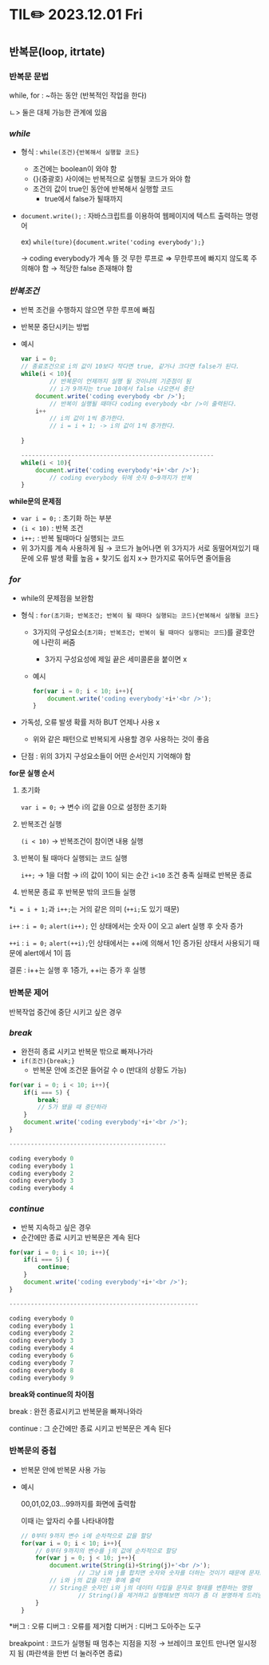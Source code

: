 # TIL✏️ 2023.12.01 Fri

## 반복문(loop, itrtate)

### 반복문 문법

while, for : ~하는 동안 (반복적인 작업을 한다)

ㄴ> 둘은 대체 가능한 관계에 있음

### ***while***

- 형식 : `while(조건){반복해서 실행할 코드}`
    - 조건에는 boolean이 와야 함
    - {}(중괄호) 사이에는 반복적으로 실행될 코드가 와야 함
    - 조건의 값이 true인 동안에 반복해서 실행할 코드
        - true에서 false가 될때까지
- `document.write();` : 자바스크립트를 이용하여 웹페이지에 텍스트 출력하는 명령어
    
    ex) `while(ture){document.write('coding everybody');}` 
    
    → coding everybody가 계속 뜰 것 무한 루프로 ⇒ 무한루프에 빠지지 않도록 주의해야 함 → 적당한 false 존재해야 함
    

### ***반복조건***

- 반복 조건을 수행하지 않으면 무한 루프에 빠짐
- 반복문 중단시키는 방법
- 예시
    
    ```jsx
    var i = 0;
    // 종료조건으로 i의 값이 10보다 작다면 true, 같거나 크다면 false가 된다.
    while(i < 10){
    		// 반복문이 언제까지 실행 될 것이냐의 기준점이 됨
    		// i가 9까지는 true 10에서 false 나오면서 중단
        document.write('coding everybody <br />');
    		// 반복이 실행될 때마다 coding everybody <br />이 출력된다.
        i++
    		// i의 값이 1씩 증가한다.
    		// i = i + 1; -> i의 값이 1씩 증가한다.
    		
    }
    
    ------------------------------------------------------
    while(i < 10){
        document.write('coding everybody'+i+'<br />');
    		// coding everybody 뒤에 숫자 0~9까지가 반복
    }
    ```
    

**while문의 문제점**

- `var i = 0;` : 초기화 하는 부분
- `(i < 10)` : 반복 조건
- `i++;` : 반복 될때마다 실행되는 코드
- 위 3가지를 계속 사용하게 됨 → 코드가 늘어나면 위 3가지가 서로 동떨어져있기 때문에 오류 발생 확률 높음 + 찾기도 쉽지 x→ 한가지로 묶어두면 줄어들음

### ***for***

- while의 문제점을 보완함
- 형식 : `for(초기화; 반복조건; 반복이 될 때마다 실행되는 코드){반복해서 실행될 코드}`
    - 3가지의 구성요소(`초기화; 반복조건; 반복이 될 때마다 실행되는 코드`)를 괄호안에 나란히 써줌
        - 3가지 구성요성에 제일 끝은 세미콜론을 붙이면 x
    - 예시
        
        ```jsx
        for(var i = 0; i < 10; i++){
            document.write('coding everybody'+i+'<br />');
        }
        ```
        
- 가독성, 오류 발생 확률 저하 BUT 언제나 사용 x
    - 위와 같은 패턴으로 반복되게 사용할 경우 사용하는 것이 좋음
- 단점 : 위의 3가지 구성요소들이 어떤 순서인지 기억해야 함

**for문 실행 순서**

1. 초기화
    
    `var i = 0;` → 변수 i의 값을 0으로 설정한 초기화
    
2. 반복조건 실행
    
    `(i < 10)` → 반복조건이 참이면 내용 실행
    
3. 반복이 될 때마다 실행되는 코드 실행
    
    `i++;` → 1을 더함  → i의 값이 10이 되는 순간 `i<10` 조건 충족 실패로 반복문 종료
    
4. 반복문 종료 후 반복문 밖의 코드들 실행

*`i = i + 1;`과 `i++;`는 거의 같은 의미 (`++i;`도 있기 때문)

`i++` : `i = 0;` `alert(i++);` 인 상태에서는 숫자 0이 오고 alert 실행 후 숫자 증가

`++i` : `i = 0;` `alert(++i);`인 상태에서는 ++i에 의해서 1인 증가된 상태서 사용되기 때문에 alert에서 1이 뜸

결론 : i++는 실행 후 1증가, ++i는 증가 후 실행

### 반복문 제어

반복작업 중간에 중단 시키고 싶은 경우

### ***break***

- 완전히 종료 시키고 반복문 밖으로 빠져나가라
- `if(조건){break;}`
    - 반복문 안에 조건문 들어갈 수 o (반대의 상황도 가능)

```jsx
for(var i = 0; i < 10; i++){
    if(i === 5) {
        break;
		// 5가 됐을 때 중단하라
    }
    document.write('coding everybody'+i+'<br />');
}

--------------------------------------------

coding everybody 0
coding everybody 1
coding everybody 2
coding everybody 3
coding everybody 4
```

### *******continue*******

- 반복 지속하고 싶은 경우
- 순간에만 종료 시키고 반복문은 계속 된다

```jsx
for(var i = 0; i < 10; i++){
    if(i === 5) {
        continue;
    }
    document.write('coding everybody'+i+'<br />');
}

-----------------------------------------------------

coding everybody 0
coding everybody 1
coding everybody 2
coding everybody 3
coding everybody 4
coding everybody 6
coding everybody 7
coding everybody 8
coding everybody 9
```

**break와 continue의 차이점**

break : 완전 종료시키고 반복문을 빠져나와라

continue : 그 순간에만 종료 시키고 반복문은 계속 된다

### 반복문의 중첩

- 반복문 안에 반복문 사용 가능
- 예시
    
    00,01,02,03…99까지를 화면에 출력함
    
    이때 i는 앞자리 수를 나타내야함
    
    ```jsx
    // 0부터 9까지 변수 i에 순차적으로 값을 할당        
    for(var i = 0; i < 10; i++){
        // 0부터 9까지의 변수를 j의 값에 순차적으로 할당
        for(var j = 0; j < 10; j++){    
            document.write(String(i)+String(j)+'<br />');
    				// 그냥 i와 j를 합치면 숫자와 숫자를 더하는 것이기 때문에 문자로 변환시켜줘야 함
            // i와 j의 값을 더한 후에 출력
            // String은 숫자인 i와 j의 데이터 타입을 문자로 형태를 변환하는 명령
    				// String()을 제거하고 실행해보면 의미가 좀 더 분명하게 드러남
        }
    }
    ```
    

*버그 : 오류 디버그 :  오류를 제거함  디버거 : 디버그 도아주는 도구

 breakpoint : 코드가 실행될 때 멈추는 지점을 지정 → 브레이크 포인트 만나면 일시정지 됨 (파란색을 한번 더 눌러주면 종료)
